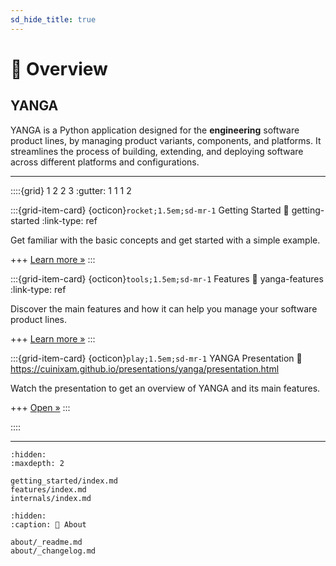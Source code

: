 ```yaml
---
sd_hide_title: true
---
```


# 🔎 Overview

## YANGA

YANGA is a Python application designed for the **engineering** software product lines, by managing product variants, components, and platforms.
It streamlines the process of building, extending, and deploying software across different platforms and configurations.

---

::::{grid} 1 2 2 3
:gutter: 1 1 1 2

:::{grid-item-card} {octicon}`rocket;1.5em;sd-mr-1` Getting Started
:link: getting-started
:link-type: ref

Get familiar with the basic concepts and get started with a simple example.

+++
[Learn more »](getting-started)
:::

:::{grid-item-card} {octicon}`tools;1.5em;sd-mr-1` Features
:link: yanga-features
:link-type: ref

Discover the main features and how it can help you manage your software product lines.

+++
[Learn more »](yanga-features)
:::

:::{grid-item-card} {octicon}`play;1.5em;sd-mr-1` YANGA Presentation
:link: https://cuinixam.github.io/presentations/yanga/presentation.html

Watch the presentation to get an overview of YANGA and its main features.

+++
[Open »](https://cuinixam.github.io/presentations/yanga/presentation.html)
:::

::::

---

```{toctree}
:hidden:
:maxdepth: 2

getting_started/index.md
features/index.md
internals/index.md
```

```{toctree}
:hidden:
:caption: 📄 About

about/_readme.md
about/_changelog.md

```
